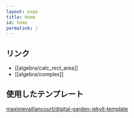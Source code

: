 ```yaml
---
layout: page
title: Home
id: home
permalink: /
---
```


## リンク
- [[algebra/calc_rect_area]]
- [[algebra/complex]]

## 使用したテンプレート
[maximevaillancourt/digital-garden-jekyll-template](https://github.com/maximevaillancourt/digital-garden-jekyll-template)
